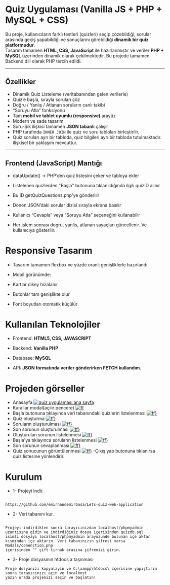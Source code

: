 # Quiz Uygulaması (Vanilla JS + PHP + MySQL + CSS)

Bu proje, kullanıcıların farklı testleri (quizleri) seçip çözebildiği, sorular arasında geçiş yapabildiği ve sonuçlarını görebildiği **dinamik bir quiz platformudur**.  
Tasarım tamamen **HTML, CSS, JavaScript** ile hazırlanmıştır ve veriler **PHP + MySQL** üzerinden dinamik olarak çekilmektedir.
Bu projede tamamen Backend dili olarak PHP tercih edildi.

---

## Özellikler

- Dinamik Quiz Listeleme (veritabanından gelen verilerle)
- Quiz’e başla, sırayla soruları çöz
- Doğru / Yanlış / Atlanan soruların canlı takibi
- “Soruyu Atla” fonksiyonu
- Tam **mobil ve tablet uyumlu (responsive)** arayüz
- Modern ve sade tasarım 
- Soru-Şık ilişkisi tamamen **JSON tabanlı** çalışır
- PHP tarafında `INNER JOIN` ile quiz ve soru tabloları birleştirilir.
- Quiz soruları ayrı bir tabloda, quiz bilgileri ayrı bir tabloda tutulmaktadır. ilişkisel bir yaklaşım mevcuttur.

---



## Frontend (JavaScript) Mantığı

- dataUpdate() → PHP’den quiz listesini çeker ve tabloya ekler

- Listelenen quizlerden "Başla" butonuna tıklanıldığında ilgili quizID alınır

- Bu ID getQuizQuestions.php'ye gönderilir

- Dönen JSON’daki sorular dizisi sırayla ekrana basılır

- Kullanıcı “Cevapla” veya “Soruyu Atla” seçeneğini kullanabilir

- Her işlem sonrası dogru, yanlis, atlanan sayaçları güncellenir. Ve kullanıcıya gösterilir.

# Responsive Tasarım

- Tasarım tamamen flexbox ve yüzde oranlı genişliklerle hazırlandı.
- Mobil görünümde:

- Kartlar dikey hizalanır

- Butonlar tam genişlikte olur

- Font boyutları otomatik küçülür

# Kullanılan Teknolojiler

- Frontend: **HTML5, CSS, JAVASCRIPT**

- Backend: **Vanilla PHP**

- Database: **MySQL**

- API: **JSON formatında veriler gönderirken FETCH kullandım.**

# Projeden görseller
- Anasayfa
<a href="https://hizliresim.com/730s8pp"><img src="https://i.hizliresim.com/730s8pp.png" alt="quiz uygulaması ana sayfa"></a>
- Kurallar modal(açılır pencere)
<a href="https://hizliresim.com/23jjv0k"><img src="https://i.hizliresim.com/23jjv0k.png" alt="ff"></a>
- Başla butonuna tıklayınca veri tabanındaki quizlerin listelenmesi
[![ff}](https://i.hizliresim.com/oonroyx.png)](https://hizliresim.com/oonroyx)
- Quiz oluşturma
[![ff}](https://i.hizliresim.com/fkdrk2l.png)](https://hizliresim.com/fkdrk2l)
- Soruların oluşturulması
[![ff}](https://i.hizliresim.com/7dlcycu.png)](https://hizliresim.com/7dlcycu)
- Son sorunun oluşturulması
[![ff}](https://i.hizliresim.com/l4i2pb9.png)](https://hizliresim.com/l4i2pb9)
- Oluşturulan sorunun listelenmesi
[![ff}](https://i.hizliresim.com/6whbpoz.png)](https://hizliresim.com/6whbpoz)
- Başla'ya tıklayınca soruların listelenmesi
[![ff}](https://i.hizliresim.com/j4gdxqw.png)](https://hizliresim.com/j4gdxqw)
- Son sorunun cevaplanması
[![ff}](https://i.hizliresim.com/7j0hynb.png)](https://hizliresim.com/7j0hynb)
- Quiz sonucunun görüntülenmesi
[![ff}](https://i.hizliresim.com/cxsjo92.png)](https://hizliresim.com/cxsjo92)
-Çıkış yap butonuna tıklanırsa quiz listesine yönlendirir.
# Kurulum

- 1- Projeyi indir.
```

https://github.com/emirhandemirbasa/Lets-quiz-web-application

```
- 2- Veri tabanını kur.
```

Projeyi indirdikten sonra tarayıcınızdan localhost/phpmyadmin uzantısına gidin ve indirdiğiniz dosya içerisinden quizdb.sql
isimli dosyayı localhost/phpmyadmin arayüzünde bulunan içe aktar kısmından içe aktarın. Veri tabanınızın şifresi varsa Modals/conenction.php
içerisinden "" çift tırnak arasına şifrenizi girin.

```

- 3- Proje dosyasının htdocs a taşınması
```
Proje dosyanızı kopyalayın ve C:\xampp\htdocs\ içerisine yapıştırın sonra tarayıcınızı açın ve localhost 
yazın orada projenizi seçin ve başlatın!


```